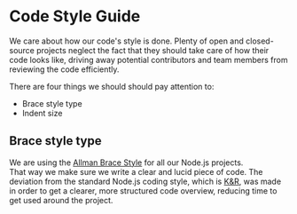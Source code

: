 # Code Style Guide

We care about how our code's style is done. Plenty of open and closed-source projects
neglect the fact that they should take care of how their code looks like,
driving away potential contributors and team members from reviewing the code efficiently.

There are four things we should should pay attention to:
* Brace style type
* Indent size

## Brace style type

We are using the [Allman Brace Style](https://en.wikipedia.org/wiki/Indent_style#Allman_style)
for all our Node.js projects.  
That way we make sure we write a clear and lucid piece of code. The deviation from the standard Node.js coding style,
which is [K&R](https://en.wikipedia.org/wiki/Indent_style#K.26R_style), was made in order to get a clearer, more structured
code overview, reducing time to get used around the project.
